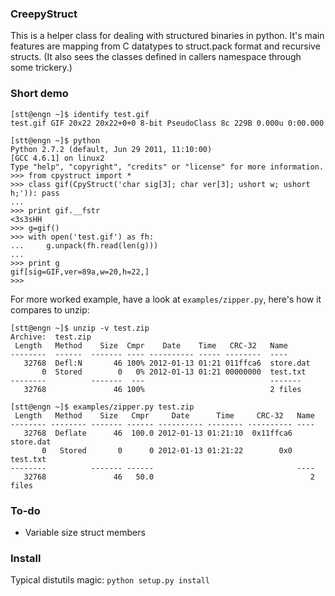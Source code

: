 
### CreepyStruct

This is a helper class for dealing with structured binaries in python.
It's main features are mapping from C datatypes to struct.pack format and recursive structs.
(It also sees the classes defined in callers namespace through some trickery.)

### Short demo

    [stt@engn ~]$ identify test.gif 
    test.gif GIF 20x22 20x22+0+0 8-bit PseudoClass 8c 229B 0.000u 0:00.000
    
    [stt@engn ~]$ python
    Python 2.7.2 (default, Jun 29 2011, 11:10:00) 
    [GCC 4.6.1] on linux2
    Type "help", "copyright", "credits" or "license" for more information.
    >>> from cpystruct import *
    >>> class gif(CpyStruct('char sig[3]; char ver[3]; ushort w; ushort h;')): pass
    ... 
    >>> print gif.__fstr
    <3s3sHH
    >>> g=gif()
    >>> with open('test.gif') as fh:
    ...     g.unpack(fh.read(len(g)))
    ... 
    >>> print g
    gif[sig=GIF,ver=89a,w=20,h=22,]
    >>> 

For more worked example, have a look at `examples/zipper.py`, here's how it compares to unzip:

    [stt@engn ~]$ unzip -v test.zip 
    Archive:  test.zip
     Length   Method    Size  Cmpr    Date    Time   CRC-32   Name
    --------  ------  ------- ---- ---------- ----- --------  ----
       32768  Defl:N       46 100% 2012-01-13 01:21 011ffca6  store.dat
           0  Stored        0   0% 2012-01-13 01:21 00000000  test.txt
    --------          -------  ---                            -------
       32768               46 100%                            2 files
    
    [stt@engn ~]$ examples/zipper.py test.zip 
     Length   Method    Size   Cmpr     Date      Time     CRC-32   Name
    -------- -------- ------- ------ ---------- -------- ---------- ----
       32768  Deflate      46  100.0 2012-01-13 01:21:10  0x11ffca6 store.dat
           0   Stored       0      0 2012-01-13 01:21:22        0x0 test.txt
    --------          ------- ------                                ----
       32768               46   50.0                                   2 files


### To-do

  * Variable size struct members

### Install

Typical distutils magic: `python setup.py install`

